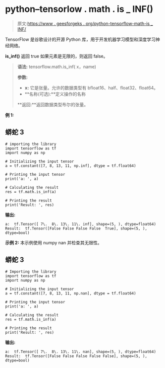 # python–tensorlow . math . is _ INF()

> 原文:[https://www . geesforgeks . org/python-tensorflow-math-is _ INF/](https://www.geeksforgeeks.org/python-tensorflow-math-is_inf/)

TensorFlow 是谷歌设计的开源 Python 库，用于开发机器学习模型和深度学习神经网络。

**is_inf()** 返回 true 如果元素是无限的，则返回 false。

> **语法:** tensorflow.math.is_inf( x，name)
> 
> **参数:**
> 
> *   **x:** 它是张量。允许的数据类型有 bfloat16、half、float32、float64。
> *   **名称(可选):**定义操作的名称
> 
> **返回:**返回数据类型布尔的张量。

**例 1:**

## 蟒蛇 3

```
# importing the library
import tensorflow as tf
import numpy as np

# Initializing the input tensor
a = tf.constant([7, 8, 13, 11, np.inf], dtype = tf.float64)

# Printing the input tensor
print('a: ', a)

# Calculating the result
res = tf.math.is_inf(a)

# Printing the result
print('Result: ', res)
```

**输出:**

```
a:  tf.Tensor([ 7\.  8\. 13\. 11\. inf], shape=(5, ), dtype=float64)
Result:  tf.Tensor([False False False False  True], shape=(5, ), dtype=bool)
```

**示例 2:** 本示例使用 numpy nan 并检查其无限性。

## 蟒蛇 3

```
# Importing the library
import tensorflow as tf
import numpy as np

# Initializing the input tensor
a = tf.constant([7, 8, 13, 11, np.nan], dtype = tf.float64)

# Printing the input tensor
print('a: ', a)

# Calculating the result
res = tf.math.is_inf(a)

# Printing the result
print('Result: ', res)
```

**输出:**

```
a:  tf.Tensor([ 7\.  8\. 13\. 11\. nan], shape=(5, ), dtype=float64)
Result:  tf.Tensor([False False False False False], shape=(5, ), dtype=bool)
```